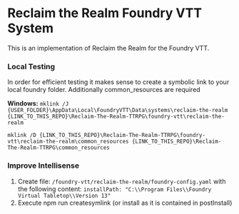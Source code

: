 # Reclaim the Realm Foundry VTT System

This is an implementation of Reclaim the Realm for the Foundry VTT.

### Local Testing

In order for efficient testing it makes sense to create a symbolic link to your local foundry folder.
Additionally common_resources are required 

**Windows:**
`mklink /J  {USER_FOLDER}\AppData\Local\FoundryVTT\Data\systems\reclaim-the-realm {LINK_TO_THIS_REPO}\Reclaim-The-Realm-TTRPG\foundry-vtt\reclaim-the-realm`

`mklink /D {LINK_TO_THIS_REPO}\Reclaim-The-Realm-TTRPG\foundry-vtt\reclaim-the-realm\common_resources {LINK_TO_THIS_REPO}\Reclaim-The-Realm-TTRPG\common_resources`

### Improve Intellisense

1. Create file: `/foundry-vtt/reclaim-the-realm/foundry-config.yaml` with the following content: `installPath: "C:\\Program Files\\Foundry Virtual Tabletop\\Version 13"`
2. Execute npm run createsymlink (or install as it is contained in postInstall)